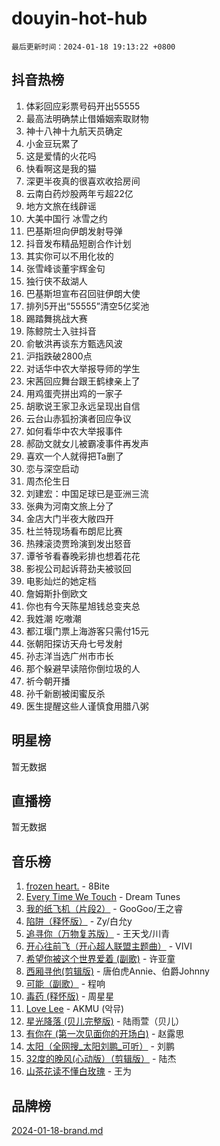 # douyin-hot-hub

`最后更新时间：2024-01-18 19:13:22 +0800`

## 抖音热榜

1. 体彩回应彩票号码开出55555
1. 最高法明确禁止借婚姻索取财物
1. 神十八神十九航天员确定
1. 小金豆玩累了
1. 这是爱情的火花吗
1. 快看啊这是我的猫
1. 深更半夜真的很喜欢收拾房间
1. 云南白药炒股两年亏超22亿
1. 地方文旅在线辟谣
1. 大美中国行 冰雪之约
1. 巴基斯坦向伊朗发射导弹
1. 抖音发布精品短剧合作计划
1. 其实你可以不用化妆的
1. 张雪峰谈董宇辉金句
1. 独行侠不敌湖人
1. 巴基斯坦宣布召回驻伊朗大使
1. 排列5开出“55555”清空5亿奖池
1. 踢踏舞挑战大赛
1. 陈鲸院士入驻抖音
1. 俞敏洪再谈东方甄选风波
1. 沪指跌破2800点
1. 对话华中农大举报导师的学生
1. 宋茜回应舞台跟王鹤棣亲上了
1. 用鸡蛋壳拼出鸡的一家子
1. 胡歌说王家卫永远呈现出自信
1. 云台山赤狐扮演者回应争议
1. 如何看华中农大举报事件
1. 郝劭文就女儿被霸凌事件再发声
1. 喜欢一个人就得把Ta删了
1. 恋与深空启动
1. 周杰伦生日
1. 刘建宏：中国足球已是亚洲三流
1. 张典为河南文旅上分了
1. 金店大门半夜大敞四开
1. 杜兰特现场看布朗尼比赛
1. 热辣滚烫贾玲演到发出怒音
1. 谭爷爷看春晚彩排也想着花花
1. 影视公司起诉蒋劲夫被驳回
1. 电影灿烂的她定档
1. 詹姆斯扑倒欧文
1. 你也有今天陈星旭钱总变夹总
1. 我姓潮 吃嗷潮
1. 都江堰门票上海游客只需付15元
1. 张朝阳探访天舟七号发射
1. 孙志洋当选广州市市长
1. 那个躲避早读陪你倒垃圾的人
1. 祈今朝开播
1. 孙千新剧被闺蜜反杀
1. 医生提醒这些人谨慎食用腊八粥

## 明星榜

暂无数据

## 直播榜

暂无数据

## 音乐榜

1. [frozen heart.](https://sf3-cdn-tos.douyinstatic.com/obj/tos-cn-ve-2774/oIIWJfyjIACZA9zQMtnJ6hQQhFC4vhCupoRBsO) - 8Bite
1. [Every Time We Touch](https://sf3-cdn-tos.douyinstatic.com/obj/tos-cn-ve-2774/ogN6lUKQeBBfEVhIOMikG1CcJjugxk1tztZyhP) - Dream Tunes
1. [我的纸飞机（片段2）](https://sf86-cdn-tos.douyinstatic.com/obj/tos-cn-ve-2774/oM2ZrKcg2CD5AeRB2gkeXOFB1IxAGJdZPazYHf) - GooGoo/王之睿
1. [陷阱（释怀版）](https://sf3-cdn-tos.douyinstatic.com/obj/tos-cn-ve-2774/oE8C21LeZrzKLDFfQYgMzx4GAIHageG5IzayY7) - Zy/白允y
1. [追寻你（万物复苏版）](https://sf86-cdn-tos.douyinstatic.com/obj/tos-cn-ve-2774/oYeAZJsbjIDit9APmBg8u6uDUQnHmoCf3gbo74) - 王天戈/川青
1. [开心往前飞（开心超人联盟主题曲）](https://sf6-cdn-tos.douyinstatic.com/obj/tos-cn-ve-2774/9d8fb7c82cf1421fb93a9fe925275e0a) - VIVI
1. [希望你被这个世界爱着 (副歌)](https://sf3-cdn-tos.douyinstatic.com/obj/tos-cn-ve-2774/oUHCmWQfZlE3QQBKBeD8rCFLpJzPgCpImhsxMt) - 许亚童
1. [西厢寻他(剪辑版)](https://sf86-cdn-tos.douyinstatic.com/obj/tos-cn-ve-2774/oUsAVfAQKlRNxEv5qxvIB8o5qmIWUcXbzJKJhw) - 唐伯虎Annie、伯爵Johnny
1. [可能（副歌）](https://sf86-cdn-tos.douyinstatic.com/obj/tos-cn-ve-2774/cde1731888894259b333569393c2fb51) - 程响
1. [毒药 (释怀版)](https://sf86-cdn-tos.douyinstatic.com/obj/tos-cn-ve-2774/oYILMEAzspdZBIzy4frJNB8ZHPHWAhiwowd4Ad) - 周星星
1. [Love Lee](https://sf86-cdn-tos.douyinstatic.com/obj/tos-cn-ve-2774/o05GbkJGbCBTdDnMtB0fwOYgkeZp23vrWQDQBS) - AKMU (악뮤)
1. [星光降落 (贝儿完整版)](https://sf6-cdn-tos.douyinstatic.com/obj/tos-cn-ve-2774/okwB9hAwyAtsFFkFBzAX1hOOfQuIoMNs0W2Mwr) - 陆雨萱（贝儿）
1. [有你在 (第一次见面你的开场白)](https://sf86-cdn-tos.douyinstatic.com/obj/tos-cn-ve-2774/oAthrQ3ClJBfI57uBoFEgNDYtNCZ0TSYQQfxQ0) - 赵露思
1. [太阳（全网搜_太阳刘鹏_可听）](https://sf86-cdn-tos.douyinstatic.com/obj/tos-cn-ve-2774/ogWbyIQnlBFImVbeDocRdCIYtBHlbJXgfZMvgz) - 刘鹏
1. [32度的晚风(心动版）（剪辑版）](https://sf86-cdn-tos.douyinstatic.com/obj/tos-cn-ve-2774/owNyabsyWdzUulxhoJfK8IBXgp0UMQAHpvGh2B) - 陆杰
1. [山茶花读不懂白玫瑰](https://sf86-cdn-tos.douyinstatic.com/obj/tos-cn-ve-2774/osfn8B7DktrRHEPJgPCfDbw7QDQEkwC16BxZg9) - 王为

## 品牌榜

[2024-01-18-brand.md](2024-01-18-brand.md)
